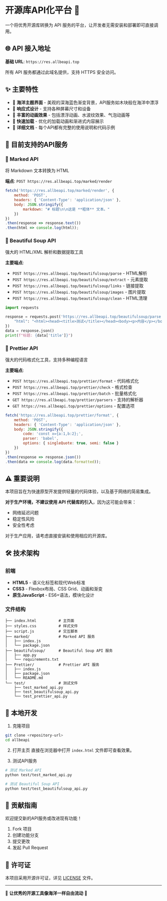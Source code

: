 # 开源库API化平台 🌊

一个将优秀开源库转换为 API 服务的平台，让开发者无需安装和部署即可直接调用。

## 🌐 API 接入地址

**基础 URL**: `https://res.allbeapi.top`

所有 API 服务都通过此域名提供，支持 HTTPS 安全访问。

## ✨ 主要特性

- 🌊 **海洋主题界面** - 美观的深海蓝色渐变背景，API服务如木块般在海洋中漂浮
- 📱 **响应式设计** - 支持各种屏幕尺寸和设备
- 🎨 **丰富的动画效果** - 包括漂浮动画、水波纹效果、气泡动画等
- 🚀 **快速加载** - 优化的加载动画和渐进式内容展示
- 📖 **详细文档** - 每个API都有完整的使用说明和代码示例

## 🔧 目前支持的API服务

### 📝 Marked API
将 Markdown 文本转换为 HTML

**端点**: `POST https://res.allbeapi.top/marked/render`

```javascript
fetch('https://res.allbeapi.top/marked/render', {
    method: 'POST',
    headers: { 'Content-Type': 'application/json' },
    body: JSON.stringify({
        markdown: "# 标题\n\n这是 **粗体** 文本。"
    })
})
.then(response => response.text())
.then(html => console.log(html));
```

### 🥄 Beautiful Soup API
强大的 HTML/XML 解析和数据提取工具

**主要端点**:
- `POST https://res.allbeapi.top/beautifulsoup/parse` - HTML解析
- `POST https://res.allbeapi.top/beautifulsoup/extract` - 元素提取
- `POST https://res.allbeapi.top/beautifulsoup/links` - 链接提取
- `POST https://res.allbeapi.top/beautifulsoup/images` - 图片提取
- `POST https://res.allbeapi.top/beautifulsoup/clean` - HTML清理

```python
import requests

response = requests.post('https://res.allbeapi.top/beautifulsoup/parse', json={
    "html": "<html><head><title>测试</title></head><body><p>内容</p></body></html>"
})
data = response.json()
print(f"标题: {data['title']}")
```

### 🎨 Prettier API
强大的代码格式化工具，支持多种编程语言

**主要端点**:
- `POST https://res.allbeapi.top/prettier/format` - 代码格式化
- `POST https://res.allbeapi.top/prettier/check` - 格式检查
- `POST https://res.allbeapi.top/prettier/batch` - 批量格式化
- `GET https://res.allbeapi.top/prettier/parsers` - 支持的解析器
- `GET https://res.allbeapi.top/prettier/options` - 配置选项

```javascript
fetch('https://res.allbeapi.top/prettier/format', {
    method: 'POST',
    headers: { 'Content-Type': 'application/json' },
    body: JSON.stringify({
        code: 'const x={a:1,b:2};',
        parser: 'babel',
        options: { singleQuote: true, semi: false }
    })
})
.then(response => response.json())
.then(data => console.log(data.formatted));
```


## ⚠️ 重要说明

本项目旨在为快速原型开发提供轻量的代码体验，以及基于网络的简易集成。

**对于生产环境，不建议使用 API 代替库的引入**，因为这可能会带来：
- 网络延迟问题
- 稳定性风险
- 安全性考虑

对于生产应用，请考虑直接安装和使用相应的开源库。

## 🛠️ 技术架构

### 前端
- **HTML5** - 语义化标签和现代Web标准
- **CSS3** - Flexbox布局、CSS Grid、动画和渐变
- **原生JavaScript** - ES6+语法，模块化设计

### 文件结构
```
├── index.html          # 主页面
├── styles.css          # 样式文件
├── script.js           # 交互脚本
├── marked/             # Marked API 服务
│   ├── index.js
│   └── package.json
├── beautifulsoup/      # Beautiful Soup API 服务
│   ├── app.py
│   └── requirements.txt
├── Prettier/           # Prettier API 服务
│   ├── index.js
│   ├── package.json
│   └── README.md
└── test/               # 测试文件
    ├── test_marked_api.py
    ├── test_beautifulsoup_api.py
    └── test_prettier_api.py
```

## 🚀 本地开发

1. 克隆项目
```bash
git clone <repository-url>
cd allbeapi
```

2. 打开主页
直接在浏览器中打开 `index.html` 文件即可查看效果。

3. 测试API服务
```bash
# 测试 Marked API
python test/test_marked_api.py

# 测试 Beautiful Soup API
python test/test_beautifulsoup_api.py
```

## 🤝 贡献指南

欢迎提交新的API服务或改进现有功能！

1. Fork 项目
2. 创建功能分支
3. 提交更改
4. 发起 Pull Request

## 📄 许可证

本项目采用开源许可证，详见 [LICENSE](LICENSE) 文件。

---

🌊 **让优秀的开源工具像海洋一样自由流动** 🌊
